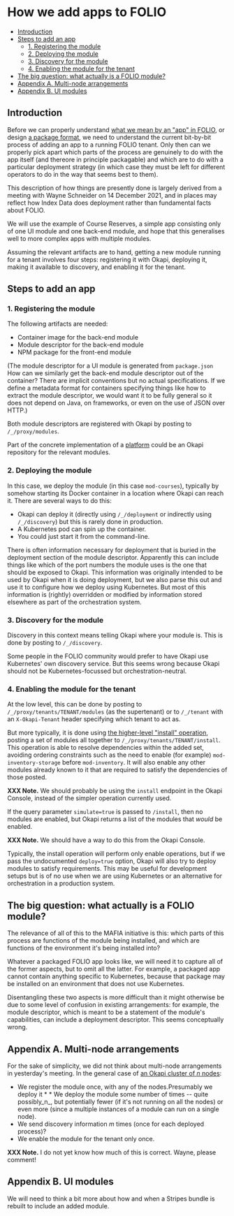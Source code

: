# How we add apps to FOLIO

<!-- md2toc -l 2 how-we-add-apps.md -->
* [Introduction](#introduction)
* [Steps to add an app](#steps-to-add-an-app)
    * [1. Registering the module](#1-registering-the-module)
    * [2. Deploying the module](#2-deploying-the-module)
    * [3. Discovery for the module](#3-discovery-for-the-module)
    * [4. Enabling the module for the tenant](#4-enabling-the-module-for-the-tenant)
* [The big question: what actually is a FOLIO module?](#the-big-question-what-actually-is-a-folio-module)
* [Appendix A. Multi-node arrangements](#appendix-a-multi-node-arrangements)
* [Appendix B. UI modules](#appendix-b-ui-modules)



## Introduction

Before we can properly understand [what we mean by an "app" in FOLIO](what-is-an-app.md), or design [a package format](package.md), we need to understand the current bit-by-bit process of adding an app to a running FOLIO tenant. Only then can we properly pick apart which parts of the process are genuinely to do with the app itself (and thereore in principle packagable) and which are to do with a particular deployment strategy (in which case they must be left for different operators to do in the way that seems best to them).

This description of how things are presently done is largely derived from a meeting with Wayne Schneider on 14 December 2021, and in places may reflect how Index Data does deployment rather than fundamental facts about FOLIO.

We will use the example of Course Reserves, a simple app consisting only of one UI module and one back-end module, and hope that this generalises well to more complex apps with multiple modules.

Assuming the relevant artifacts are to hand, getting a new module running for a tenant involves four steps: registering it with Okapi, deploying it, making it available to discovery, and enabling it for the tenant.



## Steps to add an app


### 1. Registering the module

The following artifacts are needed:
* Container image for the back-end module
* Module descriptor for the back-end module
* NPM package for the front-end module

(The module descriptor for a UI module is generated from `package.json` How can we similarly get the back-end module descriptor out of the container? There are implicit conventions but no actual specifications. If we define a metadata format for containers specifying things like how to extract the module descriptor, we would want it to be fully general so it does not depend on Java, on frameworks, or even on the use of JSON over HTTP.)

Both module descriptors are registered with Okapi by posting to `/_/proxy/modules`.

Part of the concrete implementation of a [platform](cluster-architecture.md#platforms) could be an Okapi repository for the relevant modules.


### 2. Deploying the module

In this case, we deploy the module (in this case `mod-courses`), typically by somehow starting its Docker container in a location where Okapi can reach it. There are several ways to do this:
* Okapi can deploy it (directly using `/_/deployment` or indirectly using `/_/discovery`) but this is rarely done in production.
* A Kubernetes pod can spin up the container.
* You could just start it from the command-line.

There is often information necessary for deployment that is buried in the deployment section of the module descriptor. Apparently this can include things like which of the port numbers the module uses is the one that should be exposed to Okapi. This information was originally intended to be used by Okapi when it is doing deployment, but we also parse this out and use it to configure how we deploy using Kubernetes. But most of this information is (rightly) overridden or modified by information stored elsewhere as part of the orchestration system.


### 3. Discovery for the module

Discovery in this context means telling Okapi where your module is. This is done by posting to `/_/discovery`.

Some people in the FOLIO community would prefer to have Okapi use Kubernetes' own discovery service. But this seems wrong because Okapi should not be Kubernetes-focussed but orchestration-neutral.


### 4. Enabling the module for the tenant

At the low level, this can be done by posting to `/_/proxy/tenants/TENANT/modules` (as the supertenant) or to `/_/tenant` with an `X-Okapi-Tenant` header specifying which tenant to act as.

But more typically, it is done using [the higher-level "install" operation](https://github.com/folio-org/okapi/blob/master/doc/guide.md#install-modules-per-tenant), posting a set of modules all together to `/_/proxy/tenants/TENANT/install`. This operation is able to resolve dependencies within the added set, avoiding ordering constraints such as the need to enable (for example) `mod-inventory-storage` before `mod-inventory`. It will also enable any other modules already known to it that are required to satisfy the dependencies of those posted.

**XXX Note.** We should probably be using the `install` endpoint in the Okapi Console, instead of the simpler operation currently used.

If the query parameter `simulate=true` is passed to `/install`, then no modules are enabled, but Okapi returns a list of the modules that _would_ be enabled.

**XXX Note.** We should have a way to do this from the Okapi Console.

Typically, the install operation will perform only enable operations, but if we pass the undocumented `deploy=true` option, Okapi will also try to deploy modules to satisfy requirements. This may be useful for development setups but is of no use when we are using Kubernetes or an alternative for orchestration in a production system.



## The big question: what actually is a FOLIO module?

The relevance of all of this to the MAFIA initiative is this: which parts of this process are functions of the module being installed, and which are functions of the environment it's being installed into?

Whatever a packaged FOLIO app looks like, we will need it to capture all of the former aspects, but to omit all the latter. For example, a packaged app cannot contain anything specific to Kubernetes, because that package may be installed on an environment that does not use Kubernetes.

Disentangling these two aspects is more difficult than it might otherwise be due to some level of confusion in existing arrangements: for example, the module descriptor, which is meant to be a statement of the module's capabilities, can include a deployment descriptor. This seems conceptually wrong.



## Appendix A. Multi-node arrangements

For the sake of simplicity, we did not think about multi-node arrangements in yesterday's meeting. In the general case of [an Okapi cluster of _n_ nodes](https://github.com/folio-org/okapi/blob/master/doc/guide.md#running-in-cluster-mode):
* We register the module once, with any of the nodes.Presumably we deploy it * * We deploy the module some number of times -- quite possibly_n_, but potentially fewer (if it's not running on all the nodes) or even more (since a multiple instances of a module can run on a single node).
* We send discovery information _m_ times (once for each deployed process)?
* We enable the module for the tenant only once.

**XXX Note.** I do not yet know how much of this is correct. Wayne, please comment!



## Appendix B. UI modules

We will need to think a bit more about how and when a Stripes bundle is rebuilt to include an added module.



